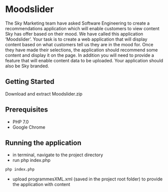 # Moodslider

The Sky Marketing team have asked Software Engineering to create a recommendations application which will enable customers 
to view content Sky has offer based on their mood. We have called this application ‘Moodslider’.
Your task is to create a web application that will display content based on what customers tell us they are in the mood for. 
Once they have made their selections, the application should recommend some content and display it on the page. 
In addition you will need to provide a feature that will enable content data to be uploaded. Your application should also be Sky branded. 

## Getting Started
Download and extract Moodslider.zip

## Prerequisites
- PHP 7.0
- Google Chrome

## Running the application
- in terminal, navigate to the project directory
- run php index.php 
```bash
php index.php
```
- upload programmesXML.xml (saved in the project root folder) to provide the application with content 

